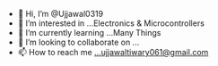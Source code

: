 - 👋 Hi, I’m @Ujjawal0319
- 👀 I’m interested in ...Electronics & Microcontrollers
- 🌱 I’m currently learning ...Many Things
- 💞️ I’m looking to collaborate on ...
- 📫 How to reach me ...ujjawaltiwary061@gmail.com

<!---
Ujjawal0319/Ujjawal0319 is a ✨ special ✨ repository because its `README.md` (this file) appears on your GitHub profile.
You can click the Preview link to take a look at your changes.
--->
